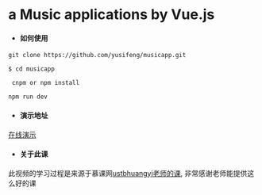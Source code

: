# a Music applications by Vue.js

- #### 如何使用

`git clone https://github.com/yusifeng/musicapp.git`

`$ cd musicapp`

` cnpm or npm install` 

`npm run dev`

- #### 演示地址

[在线演示](http://106.12.5.207:2000)

- #### 关于此课

此视频的学习过程是来源于慕课网[ustbhuangyi老师的课](http://coding.imooc.com/class/107.html), 非常感谢老师能提供这么好的课
